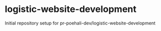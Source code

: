 # logistic-website-development

Initial repository setup for pr-poehali-dev/logistic-website-development